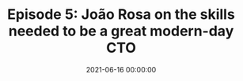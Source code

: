 ---
title: 'Episode 5: João Rosa on the skills needed to be a great modern-day CTO'
description: >
 The differences between a good and a great CTO can be subtle, but João Rosa lays them out clearly.
 Do you need to know it all when it comes to tech? Does success mean you can’t fail? Well… not exactly.
 
 Listen in to learn more about the modern-day CTO from a modern-day CTO.
conference: 'Beyond Coding'
type: 'podcast'
location: 'Online'
website: https://podtail.com/en/podcast/beyond-coding/episode-5-joao-rosa-on-the-skills-needed-to-be-a-g/
date: 2021-06-16 00:00:00
featured_image: '/images/speaking/2021-06-16-beyond-coding-podcast-episode-5-joao-rosa-on-the-skills-needed-to-be-a-great-modern-day-cto.webp'
---